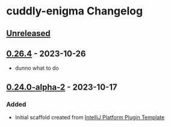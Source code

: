 <!-- Keep a Changelog guide -> https://keepachangelog.com -->

# cuddly-enigma Changelog

## [Unreleased]

## [0.26.4] - 2023-10-26

- dunno what to do

## [0.24.0-alpha-2] - 2023-10-17

### Added

- Initial scaffold created from [IntelliJ Platform Plugin Template](https://github.com/JetBrains/intellij-platform-plugin-template)

[Unreleased]: https://github.com/fbricon/cuddly-enigma/compare/v0.26.4...HEAD
[0.26.4]: https://github.com/fbricon/cuddly-enigma/compare/v0.24.0-alpha-2...v0.26.4
[0.24.0-alpha-2]: https://github.com/fbricon/cuddly-enigma/commits/v0.24.0-alpha-2
